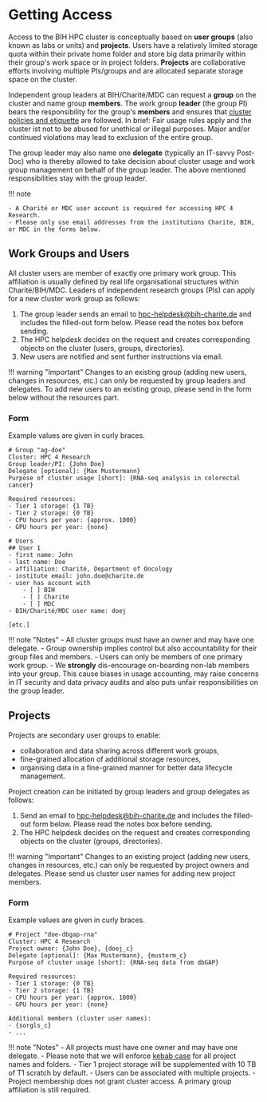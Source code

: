 # Getting Access
Access to the BIH HPC cluster is conceptually based on **user groups** (also known as labs or units) and **projects**.
Users have a relatively limited storage quota within their private home folder and store big data primarily within their group's work space or in project folders.
**Projects** are collaborative efforts involving multiple PIs/groups and are allocated separate storage space on the cluster.

Independent group leaders at BIH/Charité/MDC can request a **group** on the cluster and name group **members**. 
The work group **leader** (the group PI) bears the responsibility for the group's **members** and ensures that [cluster policies and etiquette](./policies.md) are followed.
In brief: Fair usage rules apply and the cluster ist not to be abused for unethical or illegal purposes.
Major and/or continued violations may lead to exclusion of the entire group.  

The group leader may also name one **delegate** (typically an IT-savvy Post-Doc) who is thereby allowed to take decision about cluster usage and work group management on behalf of the group leader. 
The above mentioned responsibilities stay with the group leader.  

!!! note

    - A Charité or MDC user account is required for accessing HPC 4 Research.
    - Please only use email addresses from the institutions Charite, BIH, or MDC in the forms below.

## Work Groups and Users
All cluster users are member of exactly one primary work group.
This affiliation is usually defined by real life organisational structures within Charité/BIH/MDC.
Leaders of independent research groups (PIs) can apply for a new cluster work group as follows:

1. The group leader sends an email to hpc-helpdesk@bih-charite.de and includes the filled-out form below.
   Please read the notes box before sending.
2. The HPC helpdesk decides on the request and creates corresponding objects on the cluster (users, groups, directories).
3. New users are notified and sent further instructions via email.

!!! warning "Important"
    Changes to an existing group (adding new users, changes in resources, etc.) can only be requested by group leaders and delegates.
    To add new users to an existing group, please send in the form below without the resources part.

### Form 
Example values are given in curly braces.

```
# Group "ag-doe"
Cluster: HPC 4 Research
Group leader/PI: {John Doe}
Delegate [optional]: {Max Mustermann}
Purpose of cluster usage [short]: {RNA-seq analysis in colorectal cancer}

Required resources:
- Tier 1 storage: {1 TB}
- Tier 2 storage: {0 TB}
- CPU hours per year: {approx. 1000}
- GPU hours per year: {none}

# Users
## User 1
- first name: John
- last name: Doe
- affiliation: Charité, Department of Oncology
- institute email: john.doe@charite.de
- user has account with
    - [ ] BIH
    - [ ] Charite
    - [ ] MDC
- BIH/Charité/MDC user name: doej

[etc.]
```

!!! note "Notes"
    - All cluster groups must have an owner and may have one delegate.
    - Group ownership implies control but also accountability for their group files and members.
    - Users can only be members of one primary work group.
    - We **strongly** dis-encourage on-boarding non-lab members into your group.
      This cause biases in usage accounting, may raise concerns in IT security and data privacy audits and also puts unfair responsibilities on the group leader.

## Projects

Projects are secondary user groups to enable:

- collaboration and data sharing across different work groups,
- fine-grained allocation of additional storage resources,
- organising data in a fine-grained manner for better data lifecycle management. 

Project creation can be initiated by group leaders and group delegates as follows:

1. Send an email to hpc-helpdesk@bih-charite.de and includes the filled-out form below.
   Please read the notes box before sending.
2. The HPC helpdesk decides on the request and creates corresponding objects on the cluster (groups, directories).

!!! warning "Important"
    Changes to an existing project (adding new users, changes in resources, etc.) can only be requested by project owners and delegates.
    Please send us cluster user names for adding new project members.

### Form

Example values are given in curly braces.

```
# Project "doe-dbgap-rna"
Cluster: HPC 4 Research
Project owner: {John Doe}, {doej_c}
Delegate [optional]: {Max Mustermann}, {musterm_c}
Purpose of cluster usage [short]: {RNA-seq data from dbGAP}

Required resources:
- Tier 1 storage: {0 TB}
- Tier 2 storage: {1 TB}
- CPU hours per year: {approx. 1000}
- GPU hours per year: {none}

Additional members (cluster user names):
- {sorgls_c}
- ...
```

!!! note "Notes"
    - All projects must have one owner and may have one delegate.
    - Please note that we will enforce [kebab case]([url](https://en.wikipedia.org/wiki/Letter_case#Kebab_case)) for all project names and folders.
    - Tier 1 project storage will be supplemented with 10 TB of T1 scratch by default.
    - Users can be associated with multiple projects.
    - Project membership does not grant cluster access. A primary group affiliation is still required.
